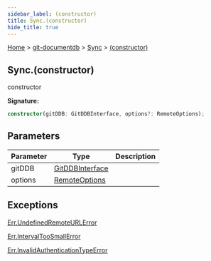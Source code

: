 ```yaml
---
sidebar_label: (constructor)
title: Sync.(constructor)
hide_title: true
---
```


[Home](./index.md) &gt; [git-documentdb](./git-documentdb.md) &gt; [Sync](./git-documentdb.sync.md) &gt; [(constructor)](./git-documentdb.sync._constructor_.md)

## Sync.(constructor)

constructor

<b>Signature:</b>

```typescript
constructor(gitDDB: GitDDBInterface, options?: RemoteOptions);
```

## Parameters

|  Parameter | Type | Description |
|  --- | --- | --- |
|  gitDDB | [GitDDBInterface](./git-documentdb.gitddbinterface.md) |  |
|  options | [RemoteOptions](./git-documentdb.remoteoptions.md) |  |

## Exceptions

[Err.UndefinedRemoteURLError](./git-documentdb.err.undefinedremoteurlerror.md)

[Err.IntervalTooSmallError](./git-documentdb.err.intervaltoosmallerror.md)

[Err.InvalidAuthenticationTypeError](./git-documentdb.err.invalidauthenticationtypeerror.md)

